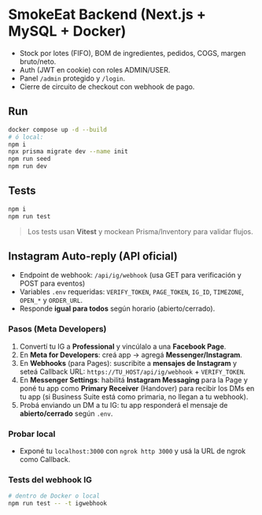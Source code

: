 # SmokeEat Backend (Next.js + MySQL + Docker)

- Stock por lotes (FIFO), BOM de ingredientes, pedidos, COGS, margen bruto/neto.
- Auth (JWT en cookie) con roles ADMIN/USER.
- Panel `/admin` protegido y `/login`.
- Cierre de circuito de checkout con webhook de pago.

## Run
```bash
docker compose up -d --build
# ó local:
npm i
npx prisma migrate dev --name init
npm run seed
npm run dev
```

## Tests
```bash
npm i
npm run test
```
> Los tests usan **Vitest** y mockean Prisma/Inventory para validar flujos.


## Instagram Auto-reply (API oficial)

- Endpoint de webhook: `/api/ig/webhook` (usa GET para verificación y POST para eventos)
- Variables `.env` requeridas: `VERIFY_TOKEN`, `PAGE_TOKEN`, `IG_ID`, `TIMEZONE`, `OPEN_*` y `ORDER_URL`.
- Responde **igual para todos** según horario (abierto/cerrado).

### Pasos (Meta Developers)
1) Convertí tu IG a **Professional** y vincúlalo a una **Facebook Page**.
2) En **Meta for Developers**: creá app → agregá **Messenger/Instagram**.
3) En **Webhooks** (para Pages): suscribite a **mensajes de Instagram** y seteá Callback URL: `https://TU_HOST/api/ig/webhook` + `VERIFY_TOKEN`.
4) En **Messenger Settings**: habilitá **Instagram Messaging** para la Page y poné tu app como **Primary Receiver** (Handover) para recibir los DMs en tu app (si Business Suite está como primaria, no llegan a tu webhook).
5) Probá enviando un DM a tu IG: tu app responderá el mensaje de **abierto/cerrado** según `.env`.

### Probar local
- Exponé tu `localhost:3000` con `ngrok http 3000` y usá la URL de ngrok como Callback.

### Tests del webhook IG
```bash
# dentro de Docker o local
npm run test -- -t igwebhook
```
